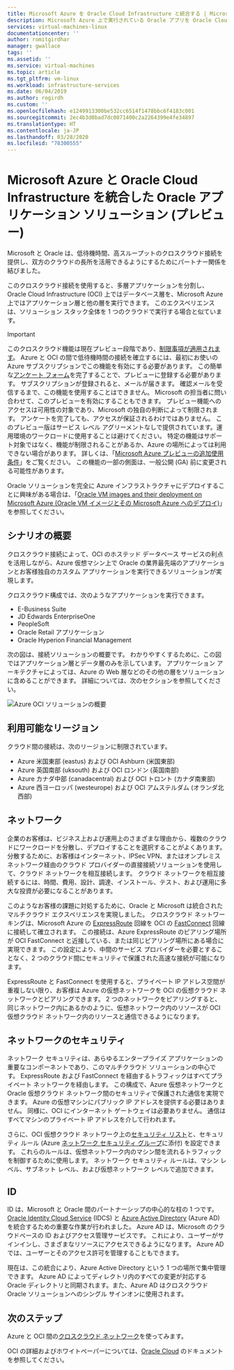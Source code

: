 ```yaml
---
title: Microsoft Azure を Oracle Cloud Infrastructure と統合する | Microsoft Docs
description: Microsoft Azure 上で実行されている Oracle アプリを Oracle Cloud Infrastructure (OCI) のデータベースと統合するソリューションについて説明します。
services: virtual-machines-linux
documentationcenter: ''
author: romitgirdhar
manager: gwallace
tags: ''
ms.assetid: ''
ms.service: virtual-machines
ms.topic: article
ms.tgt_pltfrm: vm-linux
ms.workload: infrastructure-services
ms.date: 06/04/2019
ms.author: rogirdh
ms.custom: ''
ms.openlocfilehash: e1249913300be532cc6514f1478bbc6f4183c001
ms.sourcegitcommit: 2ec4b3d0bad7dc0071400c2a2264399e4fe34897
ms.translationtype: HT
ms.contentlocale: ja-JP
ms.lasthandoff: 03/28/2020
ms.locfileid: "78300555"
---
```

# <a name="oracle-application-solutions-integrating-microsoft-azure-and-oracle-cloud-infrastructure-preview"></a>Microsoft Azure と Oracle Cloud Infrastructure を統合した Oracle アプリケーション ソリューション (プレビュー)

Microsoft と Oracle は、低待機時間、高スループットのクロスクラウド接続を提供し、双方のクラウドの長所を活用できるようにするためにパートナー関係を結びました。 

このクロスクラウド接続を使用すると、多層アプリケーションを分割し、Oracle Cloud Infrastructure (OCI) 上ではデータベース層を、Microsoft Azure 上ではアプリケーション層と他の層を実行できます。 このエクスペリエンスは、ソリューション スタック全体を 1 つのクラウドで実行する場合と似ています。 

> [!IMPORTANT]
> このクロスクラウド機能は現在プレビュー段階であり、[制限事項が適用されます](#region-availability)。 Azure と OCI の間で低待機時間の接続を確立するには、最初にお使いの Azure サブスクリプションでこの機能を有効にする必要があります。 この簡単な[アンケート フォーム](https://forms.office.com/Pages/ResponsePage.aspx?id=v4j5cvGGr0GRqy180BHbRyzVVsi364tClw522rL9tkpUMVFGVVFWRlhMNUlRQTVWSTEzT0dXMlRUTyQlQCN0PWcu)を完了することで、プレビューに登録する必要があります。 サブスクリプションが登録されると、メールが届きます。 確認メールを受信するまで、この機能を使用することはできません。 Microsoft の担当者に問い合わせて、このプレビューを有効にすることもできます。 プレビュー機能へのアクセスは可用性の対象であり、Microsoft の独自の判断によって制限されます。 アンケートを完了しても、アクセスが保証されるわけではありません。 このプレビュー版はサービス レベル アグリーメントなしで提供されています。運用環境のワークロードに使用することは避けてください。 特定の機能はサポート対象ではなく、機能が制限されることがあるか、Azure の場所によっては利用できない場合があります。 詳しくは、「[Microsoft Azure プレビューの追加使用条件](https://azure.microsoft.com/support/legal/preview-supplemental-terms/)」をご覧ください。 この機能の一部の側面は、一般公開 (GA) 前に変更される可能性があります。

Oracle ソリューションを完全に Azure インフラストラクチャにデプロイすることに興味がある場合は、「[Oracle VM images and their deployment on Microsoft Azure (Oracle VM イメージとその Microsoft Azure へのデプロイ)](oracle-vm-solutions.md)」を参照してください。

## <a name="scenario-overview"></a>シナリオの概要

クロスクラウド接続によって、OCI のホステッド データベース サービスの利点を活用しながら、Azure 仮想マシン上で Oracle の業界最先端のアプリケーションとお客様独自のカスタム アプリケーションを実行できるソリューションが実現します。 

クロスクラウド構成では、次のようなアプリケーションを実行できます。

* E-Business Suite
* JD Edwards EnterpriseOne
* PeopleSoft
* Oracle Retail アプリケーション
* Oracle Hyperion Financial Management

次の図は、接続ソリューションの概要です。 わかりやすくするために、この図ではアプリケーション層とデータ層のみを示しています。 アプリケーション アーキテクチャによっては、Azure の Web 層などのその他の層をソリューションに含めることができます。 詳細については、次のセクションを参照してください。

![Azure OCI ソリューションの概要](media/oracle-oci-overview/crosscloud.png)

## <a name="region-availability"></a>利用可能なリージョン 

クラウド間の接続は、次のリージョンに制限されています。
* Azure 米国東部 (eastus) および OCI Ashburn (米国東部)
* Azure 英国南部 (uksouth) および OCI ロンドン (英国南部)
* Azure カナダ中部 (canadacentral) および OCI トロント (カナダ南東部)
* Azure 西ヨーロッパ (westeurope) および OCI アムステルダム (オランダ北西部)

## <a name="networking"></a>ネットワーク

企業のお客様は、ビジネス上および運用上のさまざまな理由から、複数のクラウドにワークロードを分散し、デプロイすることを選択することがよくあります。 分散するために、お客様はインターネット、IPSec VPN、またはオンプレミス ネットワーク経由のクラウド プロバイダーの直接接続ソリューションを使用して、クラウド ネットワークを相互接続します。 クラウド ネットワークを相互接続するには、時間、費用、設計、調達、インストール、テスト、および運用に多大な投資が必要になることがあります。 

このようなお客様の課題に対処するために、Oracle と Microsoft は統合されたマルチクラウド エクスペリエンスを実現しました。 クロスクラウド ネットワーキングは、Microsoft Azure の [ExpressRoute](../../../expressroute/expressroute-introduction.md) 回線を OCI の [FastConnect](https://docs.cloud.oracle.com/iaas/Content/Network/Concepts/fastconnectoverview.htm) 回線に接続して確立されます。 この接続は、Azure ExpressRoute のピアリング場所が OCI FastConnect と近接している、または同じピアリング場所にある場合に実現できます。 この設定により、中間のサービス プロバイダーを必要とすることなく、2 つのクラウド間にセキュリティで保護された高速な接続が可能になります。

ExpressRoute と FastConnect を使用すると、プライベート IP アドレス空間が重複しない限り、お客様は Azure の仮想ネットワークを OCI の仮想クラウド ネットワークとピアリングできます。 2 つのネットワークをピアリングすると、同じネットワーク内にあるかのように、仮想ネットワーク内のリソースが OCI 仮想クラウド ネットワーク内のリソースと通信できるようになります。

## <a name="network-security"></a>ネットワークのセキュリティ

ネットワーク セキュリティは、あらゆるエンタープライズ アプリケーションの重要なコンポーネントであり、このマルチクラウド ソリューションの中心です。 ExpressRoute および FastConnect を経由するトラフィックはすべてプライベート ネットワークを経由します。 この構成で、Azure 仮想ネットワークと Oracle 仮想クラウド ネットワーク間のセキュリティで保護された通信を実現できます。 Azure の仮想マシンにパブリック IP アドレスを提供する必要はありません。 同様に、OCI にインターネット ゲートウェイは必要ありません。 通信はすべてマシンのプライベート IP アドレスを介して行われます。

さらに、OCI 仮想クラウド ネットワーク上の[セキュリティ リスト](https://docs.cloud.oracle.com/iaas/Content/Network/Concepts/securitylists.htm)と、セキュリティ ルール (Azure [ネットワーク セキュリティ グループ](../../../virtual-network/security-overview.md)に添付) を設定できます。 これらのルールは、仮想ネットワーク内のマシン間を流れるトラフィックを制御するために使用します。 ネットワーク セキュリティ ルールは、マシン レベル、サブネット レベル、および仮想ネットワーク レベルで追加できます。
 
## <a name="identity"></a>ID

ID は、Microsoft と Oracle 間のパートナーシップの中心的な柱の 1 つです。 [Oracle Identity Cloud Service](https://docs.oracle.com/en/cloud/paas/identity-cloud/index.html) (IDCS) と [Azure Active Directory](../../../active-directory/index.yml) (Azure AD) を統合するための重要な作業が行われました。 Azure AD は、Microsoft のクラウドベースの ID およびアクセス管理サービスです。 これにより、ユーザーがサインインし、さまざまなリソースにアクセスできるようになります。 Azure AD では、ユーザーとそのアクセス許可を管理することもできます。

現在は、この統合により、Azure Active Directory という 1 つの場所で集中管理できます。 Azure AD によってディレクトリ内のすべての変更が対応する Oracle ディレクトリと同期されます。また、Azure AD はクロスクラウド Oracle ソリューションへのシングル サインオンに使用されます。

## <a name="next-steps"></a>次のステップ

Azure と OCI 間の[クロスクラウド ネットワーク](configure-azure-oci-networking.md)を使ってみます。 

OCI の詳細およびホワイトペーパーについては、[Oracle Cloud](https://docs.cloud.oracle.com/iaas/Content/home.htm) のドキュメントを参照してください。
